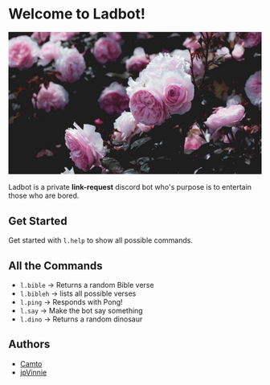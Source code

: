 # Welcome to Ladbot!

![ladbot avatar](./Images/Avatar.jpg)

Ladbot is a private **link-request** discord bot who's purpose is to entertain those who are bored.

## Get Started 

Get started with `l.help` to show all possible commands.

## All the Commands

* `l.bible` → Returns a random Bible verse
* `l.bibleh` → lists all possible verses            
* `l.ping` → Responds with Pong!
* `l.say` → Make the bot say something
* `l.dino` → Returns a random dinosaur

## Authors

* [Camto](https://github.com/Camto)
* [jpVinnie](https://github.com/jpVinnie)